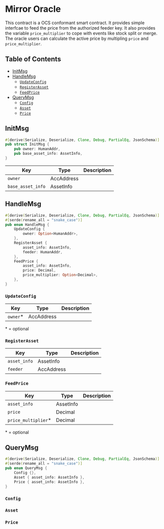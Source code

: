 # Mirror Oracle <!-- omit in toc -->

This contract is a OCS conformant smart contract. It provides simple interfcae to feed the price from the authorized feeder key. It also provides the variable `price_multiplier` to cope with events like stock split or merge. The oracle users can calculate the active price by multipling `price` and `price_multiplier`.

## Table of Contents <!-- omit in toc -->

- [InitMsg](#initmsg)
- [HandleMsg](#handlemsg)
  - [`UpdateConfig`](#updateconfig)
  - [`RegisterAsset`](#registerasset)
  - [`FeedPrice`](#feedprice)
- [QueryMsg](#querymsg)
  - [`Config`](#config)
  - [`Asset`](#asset)
  - [`Price`](#price)

## InitMsg

```rust
#[derive(Serialize, Deserialize, Clone, Debug, PartialEq, JsonSchema)]
pub struct InitMsg {
    pub owner: HumanAddr,
    pub base_asset_info: AssetInfo,
}
```

| Key               | Type       | Description |
| ----------------- | ---------- | ----------- |
| `owner`           | AccAddress |             |
| `base_asset_info` | AssetInfo  |             |

## HandleMsg

```rust
#[derive(Serialize, Deserialize, Clone, Debug, PartialEq, JsonSchema)]
#[serde(rename_all = "snake_case")]
pub enum HandleMsg {
    UpdateConfig {
        owner: Option<HumanAddr>,
    },
    RegisterAsset {
        asset_info: AssetInfo,
        feeder: HumanAddr,
    },
    FeedPrice {
        asset_info: AssetInfo,
        price: Decimal,
        price_multiplier: Option<Decimal>,
    },
}
```

### `UpdateConfig`

| Key       | Type       | Description |
| --------- | ---------- | ----------- |
| `owner`\* | AccAddress |             |

\* = optional

### `RegisterAsset`

| Key          | Type       | Description |
| ------------ | ---------- | ----------- |
| `asset_info` | AssetInfo  |             |
| `feeder`     | AccAddress |             |

### `FeedPrice`

| Key                  | Type      | Description |
| -------------------- | --------- | ----------- |
| `asset_info`         | AssetInfo |             |
| `price`              | Decimal   |             |
| `price_multiplier`\* | Decimal   |             |

\* = optional

## QueryMsg

```rust
#[derive(Serialize, Deserialize, Clone, Debug, PartialEq, JsonSchema)]
#[serde(rename_all = "snake_case")]
pub enum QueryMsg {
    Config {},
    Asset { asset_info: AssetInfo },
    Price { asset_info: AssetInfo },
}
```

### `Config`

### `Asset`

### `Price`
